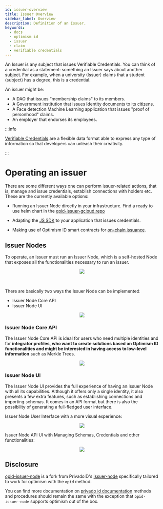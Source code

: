```yaml
---
id: issuer-overview
title: Issuer Overview
sidebar_label: Overview
description: Definition of an Issuer.
keywords:
  - docs
  - optimism id
  - issuer
  - claim
  - verifiable credentials
---
```


An Issuer is any subject that issues Verifiable Credentials. You can think of a credential as a statement: something an Issuer says about another subject. For example, when a university (Issuer) claims that a student (subject) has a degree, this is a credential.

An issuer might be:

- A DAO that issues “membership claims" to its members.
- A Government institution that issues Identity documents to its citizens.
- A Face detection Machine Learning application that issues "proof of personhood" claims.
- An employer that endorses its employees.

:::info

[<ins>Verifiable Credentials</ins>](https://www.w3.org/TR/vc-data-model/) are a flexible data format able to express any type of information so that developers can unleash their creativity.

:::

# Operating an issuer

There are some different ways one can perform issuer-related actions, that is, manage and issue credentials, establish connections with holders etc. These are the currently available options:

- Running an Issuer Node directly in your infrastructure. Find a ready to use helm chart in the [opid-issuer-gcloud repo](https://github.com/wakeuplabs-io/opid-issuer-gcloud)

- Adapting the [JS SDK](/docs/js-sdk/js-sdk-overview.md) to your application that issues credentials.

- Making use of Optimism ID smart contracts for [on-chain issuance](https://github.com/wakeuplabs-io/opid-contracts-examples/blob/f60e8b8adf1f868722c4a7aa49b33a1df14117b6/contracts/examples/IdentityExample.sol).

## Issuer Nodes

To operate, an Issuer must run an Issuer Node, which is a self-hosted Node that exposes all the functionalities necessary to run an issuer.

<div align="center">
<img src="../../static/img/issuer-intro.png" align="center" />
</div>
<br></br>

There are basically two ways the Issuer Node can be implemented:

- Issuer Node Core API
- Issuer Node UI

<div align="center">
<img src="../../static/img/whole-infra.png" align="center" />
</div>

### Issuer Node Core API

The Issuer Node Core API is ideal for users who need multiple identities and for **integrator profiles, who want to create solutions based on Optimism ID functionalities and might be interested in having access to low-level information** such as Merkle Trees.

<div align="center">
<img src="../../static/img/3001.png" align="center" />
</div>

### Issuer Node UI

The Issuer Node UI provides the full experience of having an Issuer Node with all its capabilities. Although it offers only a single identity, it also presents a few extra features, such as establishing connections and importing schemas. It comes in an API format but there is also the possibility of generating a full-fledged user interface.

Issuer Node User Interface with a more visual experience:

<div align="center">
<img src="../../static/img/8088.png" align="center" />
</div>

Issuer Node API UI with Managing Schemas, Credentials and other functionalities:

<div align="center">
<img src="../../static/img/3002.png" align="center" />
</div>

## Disclosure

[opid-issuer-node](https://github.com/wakeuplabs-io/opid-issuer-node) is a fork from PrivadoID's [issuer-node](https://github.com/0xPolygonID/issuer-node) specifically tailored to work for optimism with the `opid` method.

You can find more documentation on [privado id documentation](https://github.com/0xPolygonID/docs/tree/4659c93cd9835e444ffc55a577bd6ab0db1e4811/docs/issuer-node) methods and procedures should remain the same with the exception that `opid-issuer-node` supports optimism out of the box.



